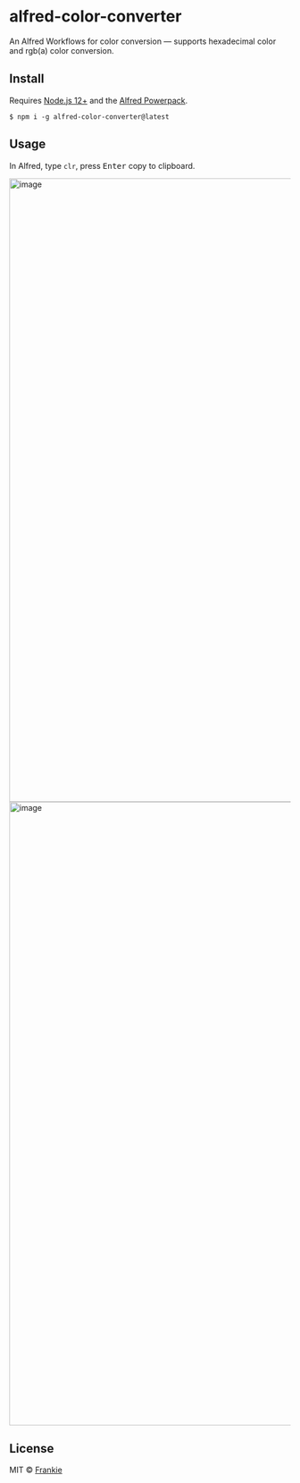 # alfred-color-converter

An Alfred Workflows for color conversion — supports hexadecimal color and rgb(a) color conversion.

## Install

Requires [Node.js 12+](https://nodejs.org) and the [Alfred Powerpack](https://www.alfredapp.com/powerpack/).

```shell
$ npm i -g alfred-color-converter@latest
```

## Usage

In Alfred, type `clr`, press <kbd>Enter</kbd> copy to clipboard.

<img width="1116" alt="image" src="https://user-images.githubusercontent.com/26947203/168468492-9c0f13c0-2548-4c6d-b3fc-dc34bade8c58.png">

<img width="1116" alt="image" src="https://user-images.githubusercontent.com/26947203/168468740-7599a5e7-fad5-4178-8465-ed2d9d1967f2.png">

## License

MIT © [Frankie](https://github.com/toFrankie/alfred-color-converter/blob/main/license)
